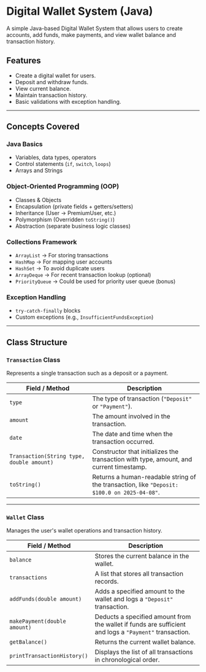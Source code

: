# Digital Wallet System (Java)

A simple Java-based Digital Wallet System that allows users to create accounts, add funds, make payments, and view wallet balance and transaction history.

## Features

- Create a digital wallet for users.
- Deposit and withdraw funds.
- View current balance.
- Maintain transaction history.
- Basic validations with exception handling.

---

## Concepts Covered

### Java Basics
- Variables, data types, operators
- Control statements (`if`, `switch`, `loops`)
- Arrays and Strings

### Object-Oriented Programming (OOP)
- Classes & Objects
- Encapsulation (private fields + getters/setters)
- Inheritance (User → PremiumUser, etc.)
- Polymorphism (Overridden `toString()`)
- Abstraction (separate business logic classes)

### Collections Framework
- `ArrayList` → For storing transactions  
- `HashMap` → For mapping user accounts  
- `HashSet` → To avoid duplicate users  
- `ArrayDeque` → For recent transaction lookup (optional)  
- `PriorityQueue` → Could be used for priority user queue (bonus)

### Exception Handling
- `try-catch-finally` blocks
- Custom exceptions (e.g., `InsufficientFundsException`)

---
##  Class Structure

###  `Transaction` Class  
Represents a single transaction such as a deposit or a payment.

| Field / Method | Description |
|----------------|-------------|
| `type`         | The type of transaction (`"Deposit"` or `"Payment"`). |
| `amount`       | The amount involved in the transaction. |
| `date`         | The date and time when the transaction occurred. |
| `Transaction(String type, double amount)` | Constructor that initializes the transaction with type, amount, and current timestamp. |
| `toString()`   | Returns a human-readable string of the transaction, like `"Deposit: $100.0 on 2025-04-08"`. |

---

###  `Wallet` Class  
Manages the user's wallet operations and transaction history.

| Field / Method | Description |
|----------------|-------------|
| `balance`                | Stores the current balance in the wallet. |
| `transactions`           | A list that stores all transaction records. |
| `addFunds(double amount)`| Adds a specified amount to the wallet and logs a `"Deposit"` transaction. |
| `makePayment(double amount)` | Deducts a specified amount from the wallet if funds are sufficient and logs a `"Payment"` transaction. |
| `getBalance()`           | Returns the current wallet balance. |
| `printTransactionHistory()` | Displays the list of all transactions in chronological order. |
